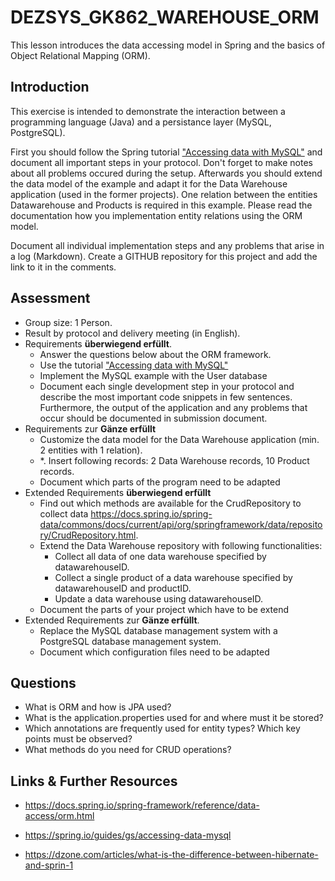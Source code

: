 # DEZSYS_GK862_WAREHOUSE_ORM

This lesson introduces the data accessing model in Spring and the basics of Object Relational Mapping (ORM).

## Introduction

This exercise is intended to demonstrate the interaction between a programming language (Java) and a persistance layer (MySQL, PostgreSQL).

First you should follow the Spring tutorial ["Accessing data with MySQL"](https://spring.io/guides/gs/accessing-data-mysql) and document all important steps in your protocol. Don't forget to make notes about all problems occured during the setup. Afterwards you should extend the data model of the example and adapt it for the Data Warehouse application (used in the former projects). One relation between the entities Datawarehouse and Products is required in this example. Please read the documentation how you implementation entity relations using the ORM model.

Document all individual implementation steps and any problems that arise in a log (Markdown).
Create a GITHUB repository for this project and add the link to it in the comments.

## Assessment

- Group size: 1 Person.
- Result by protocol and delivery meeting (in English).
- Requirements **überwiegend erfüllt**.
    - Answer the questions below about the ORM framework.
    - Use the tutorial ["Accessing data with MySQL"](https://spring.io/guides/gs/accessing-data-mysql)
    - Implement the MySQL example with the User database
    - Document each single development step in your protocol and describe the most important code snippets in few sentences. Furthermore, the output of the application and any problems that occur should be documented in submission document.
- Requirements zur **Gänze erfüllt**
    - Customize the data model for the Data Warehouse application (min. 2 entities with 1 relation).
    -  *. Insert following records: 2 Data Warehouse records, 10 Product records.
    - Document which parts of the program need to be adapted
- Extended Requirements **überwiegend erfüllt**
    - Find out which methods are available for the CrudRepository to collect data
      https://docs.spring.io/spring-data/commons/docs/current/api/org/springframework/data/repository/CrudRepository.html.
    - Extend the Data Warehouse repository with following functionalities:
        - Collect all data of one data warehouse specified by datawarehouseID.
        - Collect a single product of a data warehouse specified by datawarehouseID and productID.
        - Update a data warehouse using datawarehouseID.
    - Document the parts of your project which have to be extend
- Extended Requirements zur **Gänze erfüllt**.
    - Replace the MySQL database management system with a PostgreSQL database management system.
    - Document which configuration files need to be adapted

## Questions

- What is ORM and how is JPA used?
- What is the application.properties used for and where must it be stored?
- Which annotations are frequently used for entity types? Which key points must be observed?
- What methods do you need for CRUD operations?

## Links & Further Resources

- https://docs.spring.io/spring-framework/reference/data-access/orm.html

- https://spring.io/guides/gs/accessing-data-mysql

- https://dzone.com/articles/what-is-the-difference-between-hibernate-and-sprin-1
